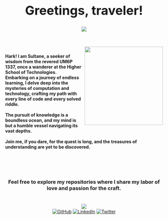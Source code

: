 <center><h1 style="font-size: 40px;">Greetings, traveler!</h1></center>

<div align="center">
  <img src="https://i.pinimg.com/736x/f6/39/48/f63948a6ce5743325780a706dc07fa11.jpg" />
</div>

<br />
<br />

<p>
  <img src="https://i.pinimg.com/236x/0b/e9/aa/0be9aa77786bdbc3d42126e6f7e048e4.jpg" align="right" style="width: 250px; height: 250px;">
<h4><br />Hark! I am Sultane, a seeker of wisdom from the revered UM6P 1337, once a wanderer at the Higher School of Technologies.<br />
  Embarking on a journey of endless learning, I delve deep into the mysteries of computation and technology, crafting my path with every line of code and every solved riddle.<br /><br /> The pursuit of knowledge is a boundless ocean, and my mind is but a humble vessel navigating its vast depths.<br /><br /> Join me, if you dare, for the quest is long, and the treasures of understanding are yet to be discovered.
</h4>
</p>

<br />
<br />
<br />

<div align="center">
   <h3>Feel free to explore my repositories where I share my labor of love and passion for the craft.<h3>
</div>
  
<br />

<div align="center">
  <img src="https://i.pinimg.com/originals/b4/8c/6e/b48c6ecc510a63e4d37ee571550ca66b.gif"/>
</div>  

<!-- Add your social media links here -->
<div align="center">
  <a href="https://github.com/sultaaaane" target="_blank"><img src="https://img.shields.io/badge/GitHub-181717?style=for-the-badge&logo=github&logoColor=white" alt="GitHub"></a>
  <a href="https://linkedin.com/in/mohammed-bentahir-alaoui-061299260" target="_blank"><img src="https://img.shields.io/badge/LinkedIn-0A66C2?style=for-the-badge&logo=linkedin&logoColor=white" alt="LinkedIn"></a>
  <a href="https://twitter.com/YOUR_TWITTER" target="_blank"><img src="https://img.shields.io/badge/Twitter-1DA1F2?style=for-the-badge&logo=twitter&logoColor=white" alt="Twitter"></a>
</div>

<br />
